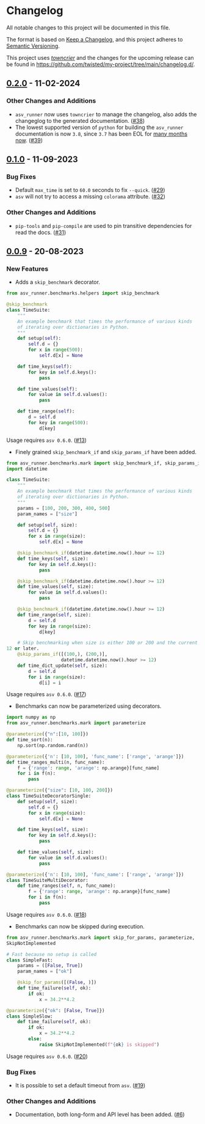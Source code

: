 # Changelog

All notable changes to this project will be documented in this file.

The format is based on [Keep a Changelog](https://keepachangelog.com/en/1.0.0/), and this project adheres to [Semantic Versioning](https://semver.org/spec/v2.0.0.html).

This project uses [*towncrier*](https://towncrier.readthedocs.io/) and the changes for the upcoming release can be found in <https://github.com/twisted/my-project/tree/main/changelog.d/>.

<!-- towncrier release notes start -->

## [0.2.0](https://github.com/airspeed-velocity/asv_runner/tree/0.2.0) - 11-02-2024


### Other Changes and Additions

- `asv_runner` now uses `towncrier` to manage the changelog, also adds the
  changeglog to the generated documentation.
  ([#38](https://github.com/airspeed-velocity/asv_runner/issues/38))
- The lowest supported version of `python` for building the `asv_runner`
  documentation is now `3.8`, since `3.7` has been EOL for [many months
now](https://endoflife.date/python).
([#39](https://github.com/airspeed-velocity/asv_runner/issues/39))


## [0.1.0](https://github.com/airspeed-velocity/asv_runner/tree/0.1.0) - 11-09-2023


### Bug Fixes

- Default `max_time` is set to `60.0` seconds to fix `--quick`.
  ([#29](https://github.com/airspeed-velocity/asv_runner/issues/29))
- `asv` will not try to access a missing `colorama` attribute.
  ([#32](https://github.com/airspeed-velocity/asv_runner/issues/32))

### Other Changes and Additions

- `pip-tools` and `pip-compile` are used to pin transitive dependencies for
  read the docs.
  ([#31](https://github.com/airspeed-velocity/asv_runner/issues/31))


## [0.0.9](https://github.com/airspeed-velocity/asv_runner/tree/0.0.9) - 20-08-2023


### New Features

- Adds a `skip_benchmark` decorator.

```python
from asv_runner.benchmarks.helpers import skip_benchmark

@skip_benchmark
class TimeSuite:
    """
    An example benchmark that times the performance of various kinds
    of iterating over dictionaries in Python.
    """
    def setup(self):
        self.d = {}
        for x in range(500):
            self.d[x] = None

    def time_keys(self):
        for key in self.d.keys():
            pass

    def time_values(self):
        for value in self.d.values():
            pass

    def time_range(self):
        d = self.d
        for key in range(500):
            d[key]
```

Usage requires `asv 0.6.0`.
([#13](https://github.com/airspeed-velocity/asv_runner/issues/13))
- Finely grained `skip_benchmark_if` and `skip_params_if` have been added.

```python
from asv_runner.benchmarks.mark import skip_benchmark_if, skip_params_if
import datetime

class TimeSuite:
    """
    An example benchmark that times the performance of various kinds
    of iterating over dictionaries in Python.
    """
    params = [100, 200, 300, 400, 500]
    param_names = ["size"]

    def setup(self, size):
        self.d = {}
        for x in range(size):
            self.d[x] = None

    @skip_benchmark_if(datetime.datetime.now().hour >= 12)
    def time_keys(self, size):
        for key in self.d.keys():
            pass

    @skip_benchmark_if(datetime.datetime.now().hour >= 12)
    def time_values(self, size):
        for value in self.d.values():
            pass

    @skip_benchmark_if(datetime.datetime.now().hour >= 12)
    def time_range(self, size):
        d = self.d
        for key in range(size):
            d[key]

    # Skip benchmarking when size is either 100 or 200 and the current hour is
12 or later.
    @skip_params_if([(100,), (200,)],
                    datetime.datetime.now().hour >= 12)
    def time_dict_update(self, size):
        d = self.d
        for i in range(size):
            d[i] = i
```

Usage requires `asv 0.6.0`.
([#17](https://github.com/airspeed-velocity/asv_runner/issues/17))
- Benchmarks can now be parameterized using decorators.

```python
import numpy as np
from asv_runner.benchmarks.mark import parameterize

@parameterize({"n":[10, 100]})
def time_sort(n):
    np.sort(np.random.rand(n))

@parameterize({'n': [10, 100], 'func_name': ['range', 'arange']})
def time_ranges_multi(n, func_name):
    f = {'range': range, 'arange': np.arange}[func_name]
    for i in f(n):
        pass

@parameterize({"size": [10, 100, 200]})
class TimeSuiteDecoratorSingle:
    def setup(self, size):
        self.d = {}
        for x in range(size):
            self.d[x] = None

    def time_keys(self, size):
        for key in self.d.keys():
            pass

    def time_values(self, size):
        for value in self.d.values():
            pass

@parameterize({'n': [10, 100], 'func_name': ['range', 'arange']})
class TimeSuiteMultiDecorator:
    def time_ranges(self, n, func_name):
        f = {'range': range, 'arange': np.arange}[func_name]
        for i in f(n):
            pass
```

Usage requires `asv 0.6.0`.
([#18](https://github.com/airspeed-velocity/asv_runner/issues/18))
- Benchmarks can now be skipped during execution.

```python
from asv_runner.benchmarks.mark import skip_for_params, parameterize,
SkipNotImplemented

# Fast because no setup is called
class SimpleFast:
    params = ([False, True])
    param_names = ["ok"]

    @skip_for_params([(False, )])
    def time_failure(self, ok):
        if ok:
            x = 34.2**4.2

@parameterize({"ok": [False, True]})
class SimpleSlow:
    def time_failure(self, ok):
        if ok:
            x = 34.2**4.2
        else:
            raise SkipNotImplemented(f"{ok} is skipped")
```

Usage requires `asv 0.6.0`.
([#20](https://github.com/airspeed-velocity/asv_runner/issues/20))

### Bug Fixes

- It is possible to set a default timeout from `asv`.
  ([#19](https://github.com/airspeed-velocity/asv_runner/issues/19))

### Other Changes and Additions

- Documentation, both long-form and API level has been added.
  ([#6](https://github.com/airspeed-velocity/asv_runner/issues/6))
